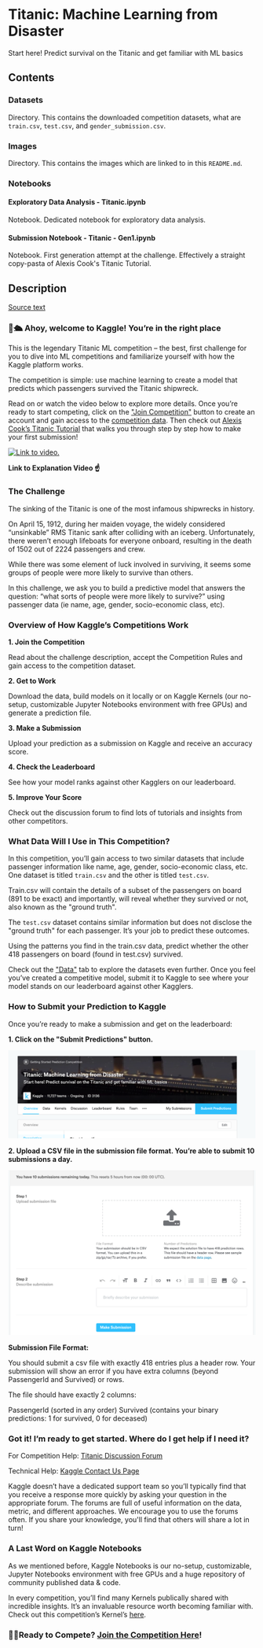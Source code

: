 # Titanic: Machine Learning from Disaster

Start here! Predict survival on the Titanic and get familiar with ML basics

## Contents

### Datasets

Directory. This contains the downloaded competition datasets, what are `train.csv`, `test.csv`, and `gender_submission.csv`.

### Images

Directory. This contains the images which are linked to in this `README.md`.

### Notebooks 

#### Exploratory Data Analysis - Titanic.ipynb

Notebook. Dedicated notebook for exploratory data analysis.

#### Submission Notebook - Titanic - Gen1.ipynb

Notebook. First generation attempt at the challenge. Effectively a straight copy-pasta of Alexis Cook's Titanic Tutorial.

## Description

[Source text](https://www.kaggle.com/c/titanic/overview/description)

### 👋🛳️ Ahoy, welcome to Kaggle! You’re in the right place

This is the legendary Titanic ML competition – the best, first challenge for you to dive into ML competitions and familiarize yourself with how the Kaggle platform works.

The competition is simple: use machine learning to create a model that predicts which passengers survived the Titanic shipwreck.

Read on or watch the video below to explore more details. Once you’re ready to start competing, click on the ["Join Competition"](https://www.kaggle.com/c/titanic) button to create an account and gain access to the [competition data](https://www.kaggle.com/c/titanic/data). Then check out [Alexis Cook’s Titanic Tutorial](https://www.kaggle.com/alexisbcook/titanic-tutorial) that walks you through step by step how to make your first submission!

[![Link to video.](https://img.youtube.com/vi/8yZMXCaFshs/0.jpg)](https://www.youtube.com/watch?v=8yZMXCaFshs&feature=youtu.be)

**Link to Explanation Video ☝️**

### The Challenge

The sinking of the Titanic is one of the most infamous shipwrecks in history.

On April 15, 1912, during her maiden voyage, the widely considered “unsinkable” RMS Titanic sank after colliding with an iceberg. Unfortunately, there weren’t enough lifeboats for everyone onboard, resulting in the death of 1502 out of 2224 passengers and crew.

While there was some element of luck involved in surviving, it seems some groups of people were more likely to survive than others.

In this challenge, we ask you to build a predictive model that answers the question: “what sorts of people were more likely to survive?” using passenger data (ie name, age, gender, socio-economic class, etc).

### Overview of How Kaggle’s Competitions Work

**1. Join the Competition**

Read about the challenge description, accept the Competition Rules and gain access to the competition dataset.

**2. Get to Work**

Download the data, build models on it locally or on Kaggle Kernels (our no-setup, customizable Jupyter Notebooks environment with free GPUs) and generate a prediction file.

**3. Make a Submission**

Upload your prediction as a submission on Kaggle and receive an accuracy score.

**4. Check the Leaderboard**

See how your model ranks against other Kagglers on our leaderboard.

**5. Improve Your Score**

Check out the discussion forum to find lots of tutorials and insights from other competitors.

### What Data Will I Use in This Competition?

In this competition, you’ll gain access to two similar datasets that include passenger information like name, age, gender, socio-economic class, etc. One dataset is titled `train.csv` and the other is titled `test.csv`.

Train.csv will contain the details of a subset of the passengers on board (891 to be exact) and importantly, will reveal whether they survived or not, also known as the "ground truth".

The `test.csv` dataset contains similar information but does not disclose the "ground truth" for each passenger. It’s your job to predict these outcomes.

Using the patterns you find in the train.csv data, predict whether the other 418 passengers on board (found in test.csv) survived.

Check out the ["Data"](https://www.kaggle.com/c/titanic/data) tab to explore the datasets even further. Once you feel you’ve created a competitive model, submit it to Kaggle to see where your model stands on our leaderboard against other Kagglers.

### How to Submit your Prediction to Kaggle

Once you’re ready to make a submission and get on the leaderboard:

**1. Click on the "Submit Predictions" button.**

![screen 1](Images/screen1.png?raw=true)

**2. Upload a CSV file in the submission file format. You’re able to submit 10 submissions a day.**

![screen 2](Images/screen2.png?raw=true)

**Submission File Format:**

You should submit a csv file with exactly 418 entries plus a header row. Your submission will show an error if you have extra columns (beyond PassengerId and Survived) or rows.

The file should have exactly 2 columns:

PassengerId (sorted in any order)
Survived (contains your binary predictions: 1 for survived, 0 for deceased)

### Got it! I’m ready to get started. Where do I get help if I need it?

For Competition Help: [Titanic Discussion Forum](https://www.kaggle.com/c/titanic/discussion)

Technical Help: [Kaggle Contact Us Page](https://www.kaggle.com/contact)

Kaggle doesn’t have a dedicated support team so you’ll typically find that you receive a response more quickly by asking your question in the appropriate forum. The forums are full of useful information on the data, metric, and different approaches. We encourage you to use the forums often. If you share your knowledge, you'll find that others will share a lot in turn!

### A Last Word on Kaggle Notebooks

As we mentioned before, Kaggle Notebooks is our no-setup, customizable, Jupyter Notebooks environment with free GPUs and a huge repository of community published data & code.

In every competition, you’ll find many Kernels publically shared with incredible insights. It’s an invaluable resource worth becoming familiar with. Check out this competition’s Kernel’s [here](https://www.kaggle.com/c/titanic/kernels).

### 🏃‍♀Ready to Compete? [Join the Competition Here](https://www.kaggle.com/c/titanic)!
